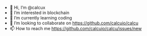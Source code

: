 - 👋 Hi, I’m @calcux
- 👀 I’m interested in blockchain 
- 🌱 I’m currently learning coding
- 💞️ I’m looking to collaborate on https://github.com/calcuio/calcu
- 📫 How to reach me https://github.com/calcuio/calcu/issues/new

<!---
calcux/calcux is a ✨ special ✨ repository because its `README.md` (this file) appears on your GitHub profile.
You can click the Preview link to take a look at your changes.
--->
